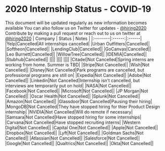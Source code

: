 # 2020 Internship Status - COVID-19
This document will be updated regularly as new information becomes available
You can also follow us on Twitter for updates -  [@hiring2020](https://twitter.com/hiring2020)
Contribute by making a pull request or reach out to us on twitter at [@hiring2020](https://twitter.com/hiring2020)
| Company | Status | Notes |
|:--------|:------:|:------|
|Yelp|Cancelled|All internships cancelled|
|Urban Outfitters|Cancelled||
|Softheon|Cancelled||
|LendingClub|Cancelled||
|GoCanvas|Cancelled||
|Leo Burnett|Cancelled||
|WillowTree|Cancelled||
|IDEMIA|Cancelled||
|Stubhub|Cancelled||
||||
||||
||||
|Citadel|Not Cancelled|Spring interns are working from home. Summer is TBD|
|Stripe|Not Cancelled||
|Wish|Not Cancelled||
|Disney|Not Cancelled|Park programs are cancelled, but professional programs are still on|
|Expedia|Not Cancelled||
|Adobe|Not Cancelled||
|Linkedin|Not Cancelled|Internship isn't cancelled, but interviews are temporarily put on hold|
|NASA|Not Cancelled||
|Facebook|Not Cancelled||
|Microsoft|Not Cancelled||
|JP Morgan|Not Cancelled||
|Oscar Health|Not Cancelled||
|Splunk|Not Cancelled||
|Amazon|Not Cancelled||
|Glassdoor|Not Cancelled|Pausing their hiring|
|MongoDB|Not Cancelled|They have stopped hiring for thier Product Design internship|
|NVIDIA|Not Cancelled|Will do remote if necessary|
|Samsara|Not Cancelled|Have stopped hiring for some internships|
|Carvana|Not Cancelled|Have stopped recruiting interns|
|Western Digital|Not Cancelled||
|Capital One|Not Cancelled||
|Apple|Not Cancelled||
|Dropbox|Not Cancelled||
|Lyft|Not Cancelled||
|Goldman Sachs|Not Cancelled||
|Atlassian|Not Cancelled||
|Salesforce|Not Cancelled||
|Google|Not Cancelled||
|Qualtrics|Not Cancelled||
|Okta|Not Cancelled||
